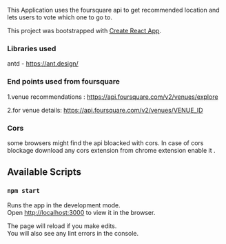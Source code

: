 This Application uses the foursquare api to get recommended location and lets users to vote which one to go to.


This project was bootstrapped with [Create React App](https://github.com/facebook/create-react-app).



### Libraries used
antd - https://ant.design/

### End points used from foursquare
1.venue recommendations : https://api.foursquare.com/v2/venues/explore

2.for venue details: https://api.foursquare.com/v2/venues/VENUE_ID

### Cors
some browsers might find the api bloacked with cors. 
In case of cors blockage download any cors extension from chrome extension enable it .

## Available Scripts

### `npm start`

Runs the app in the development mode.<br>
Open [http://localhost:3000](http://localhost:3000) to view it in the browser.

The page will reload if you make edits.<br>
You will also see any lint errors in the console.
